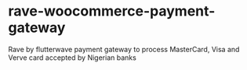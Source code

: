 # rave-woocommerce-payment-gateway
Rave by flutterwave payment gateway to process MasterCard, Visa and Verve card accepted by Nigerian banks
